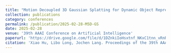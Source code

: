 ```yaml
---
title: "Motion Decoupled 3D Gaussian Splatting for Dynamic Object Representation"
collection: publications
category: conferences
permalink: /publication/2025-02-28-M5D-GS
date: 2025-02-28
venue: '39th AAAI Conference on Artificial Intelligence'
paperurl: 'https://drive.google.com/file/d/1DZnkiIoHsxtnf_NKxC1tnn_vRnRu2D45/view'
citation: 'Xiao Hu, Libo Long, Jochen Lang. Proceedings of the 39th AAAI Conference on Artificial Intelligence. 2025'
---
```


